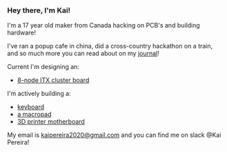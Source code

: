 ### Hey there, I'm Kai!

I'm a 17 year old maker from Canada hacking on PCB's and building hardware!

I've ran a popup cafe in china, did a cross-country hackathon on a train, and so much more you can read about on my [journal](https://kaipereira.com/journal)!

Current I'm designing an: 
- [8-node ITX cluster board](https://github.com/KaiPereira/Cluster-Board)

I'm actively building a: 
- [keyboard](https://github.com/KaiPereira/PR1SM)
- [a macropad](https://github.com/KaiPereira/CYBERPAD-01)
- [3D printer motherboard](https://github.com/KaiPereira/Cheetah-MX4-Mini)

My email is kaipereira2020@gmail.com and you can find me on slack @Kai Pereira!
